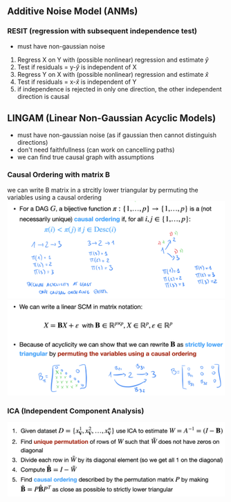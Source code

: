 ## Additive Noise Model (ANMs)
### RESIT (regression with subsequent independence test)
- must have non-gaussian noise
1. Regress X on Y with (possible nonlinear) regression and estimate $\hat{y}$
2. Test if residuals = y-$\hat{y}$ is independent of X
3. Regress Y on X with (possible nonlinear) regression and estimate  $\hat{x}$
4. Test if residuals = x-$\hat{x}$ is independent of Y
5. if independence is rejected in only one direction, the other independent direction is causal

## LINGAM (Linear Non-Gaussian Acyclic Models)
- must have non-gaussian noise (as if gaussian then cannot distinguish directions)
- don't need faithfullness (can work on cancelling paths)
- we can find true causal graph with assumptions

### Causal Ordering with matrix B
we can write B matrix in a strcitly lower triangular by permuting the variables using a causal ordering
![CAUSAL-ORDERING](images/causal-ordering.png)
![CAUSAL-ORDERING](images/causal-ordering2.png)


### ICA (Independent Component Analysis)
![ICA-LINGAM](images/lingam.png)

